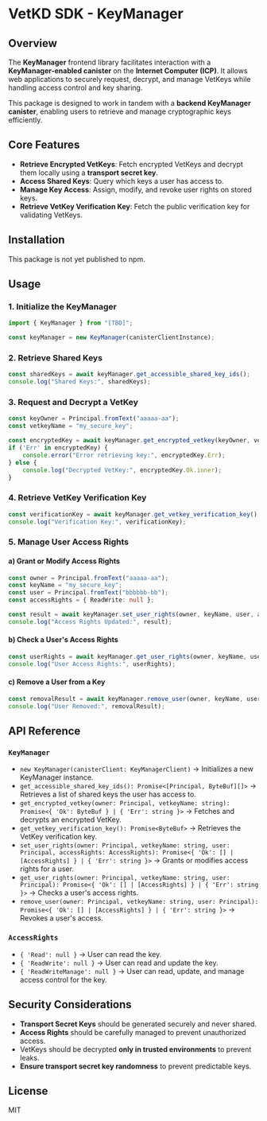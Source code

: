 # VetKD SDK - KeyManager

## Overview
The **KeyManager** frontend library facilitates interaction with a **KeyManager-enabled canister** on the **Internet Computer (ICP)**. It allows web applications to securely request, decrypt, and manage VetKeys while handling access control and key sharing.

This package is designed to work in tandem with a **backend KeyManager canister**, enabling users to retrieve and manage cryptographic keys efficiently.

## Core Features
- **Retrieve Encrypted VetKeys**: Fetch encrypted VetKeys and decrypt them locally using a **transport secret key**.
- **Access Shared Keys**: Query which keys a user has access to.
- **Manage Key Access**: Assign, modify, and revoke user rights on stored keys.
- **Retrieve VetKey Verification Key**: Fetch the public verification key for validating VetKeys.

## Installation
This package is not yet published to npm.

## Usage

### 1. Initialize the KeyManager
```ts
import { KeyManager } from "[TBD]";

const keyManager = new KeyManager(canisterClientInstance);
```

### 2. Retrieve Shared Keys
```ts
const sharedKeys = await keyManager.get_accessible_shared_key_ids();
console.log("Shared Keys:", sharedKeys);
```

### 3. Request and Decrypt a VetKey
```ts
const keyOwner = Principal.fromText("aaaaa-aa");
const vetkeyName = "my_secure_key";

const encryptedKey = await keyManager.get_encrypted_vetkey(keyOwner, vetkeyName);
if ('Err' in encryptedKey) {
    console.error("Error retrieving key:", encryptedKey.Err);
} else {
    console.log("Decrypted VetKey:", encryptedKey.Ok.inner);
}
```

### 4. Retrieve VetKey Verification Key
```ts
const verificationKey = await keyManager.get_vetkey_verification_key();
console.log("Verification Key:", verificationKey);
```

### 5. Manage User Access Rights
#### a) Grant or Modify Access Rights
```ts
const owner = Principal.fromText("aaaaa-aa");
const keyName = "my_secure_key";
const user = Principal.fromText("bbbbbb-bb");
const accessRights = { ReadWrite: null };

const result = await keyManager.set_user_rights(owner, keyName, user, accessRights);
console.log("Access Rights Updated:", result);
```

#### b) Check a User's Access Rights
```ts
const userRights = await keyManager.get_user_rights(owner, keyName, user);
console.log("User Access Rights:", userRights);
```

#### c) Remove a User from a Key
```ts
const removalResult = await keyManager.remove_user(owner, keyName, user);
console.log("User Removed:", removalResult);
```

## API Reference

### `KeyManager`
- `new KeyManager(canisterClient: KeyManagerClient)` → Initializes a new KeyManager instance.
- `get_accessible_shared_key_ids(): Promise<[Principal, ByteBuf][]>` → Retrieves a list of shared keys the user has access to.
- `get_encrypted_vetkey(owner: Principal, vetkeyName: string): Promise<{ 'Ok': ByteBuf } | { 'Err': string }>` → Fetches and decrypts an encrypted VetKey.
- `get_vetkey_verification_key(): Promise<ByteBuf>` → Retrieves the VetKey verification key.
- `set_user_rights(owner: Principal, vetkeyName: string, user: Principal, accessRights: AccessRights): Promise<{ 'Ok': [] | [AccessRights] } | { 'Err': string }>` → Grants or modifies access rights for a user.
- `get_user_rights(owner: Principal, vetkeyName: string, user: Principal): Promise<{ 'Ok': [] | [AccessRights] } | { 'Err': string }>` → Checks a user's access rights.
- `remove_user(owner: Principal, vetkeyName: string, user: Principal): Promise<{ 'Ok': [] | [AccessRights] } | { 'Err': string }>` → Revokes a user's access.

### `AccessRights`
- `{ 'Read': null }` → User can read the key.
- `{ 'ReadWrite': null }` → User can read and update the key.
- `{ 'ReadWriteManage': null }` → User can read, update, and manage access control for the key.

## Security Considerations
- **Transport Secret Keys** should be generated securely and never shared.
- **Access Rights** should be carefully managed to prevent unauthorized access.
- VetKeys should be decrypted **only in trusted environments** to prevent leaks.
- **Ensure transport secret key randomness** to prevent predictable keys.

## License
MIT

